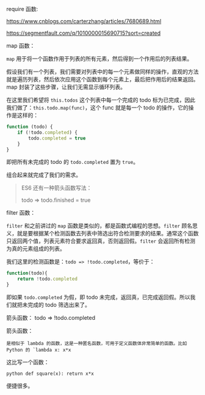 require 函数:

https://www.cnblogs.com/carterzhang/articles/7680689.html

https://segmentfault.com/q/1010000015690715?sort=created



map 函数：

`map` 用于将一个函数作用于列表的所有元素，然后得到一个作用后的列表结果。

假设我们有一个列表，我们需要对列表中的每一个元素做同样的操作，直观的方法就是遍历列表，然后依次应用这个函数到每个元素上，最后把作用后的结果返回。map 封装了这些步骤，让我们无需显示循环列表。

在这里我们希望将 `this.todos` 这个列表中每一个完成的 todo 标为已完成，因此我们做了：`this.todo.map(func)`，这个 func 就是每一个 todo 的操作，它的操作是这样的：

```js
function (todo) {
    if (!todo.completed) {
        todo.completed = true
    }
}
```

即把所有未完成的 todo 的 `todo.completed` 置为 `true`。

组合起来就完成了我们的需求。

> ES6 还有一种箭头函数写法：
>
> todo => todo.finished = true



filter 函数：

`filter` 和之前讲过的 `map` 函数是类似的，都是函数式编程的思想。`filter` 顾名思义，就是要根据某个检测函数去列表中筛选出符合检测要求的结果。通常这个函数只返回两个值，列表元素符合要求返回真，否则返回假。`filter` 会返回所有检测为真的元素组成的列表。

我们这里的检测函数是：`todo => !todo.completed`，等价于：

```js
function(todo){
    return !todo.completed
}
```

即如果 `todo.completed` 为假，即 todo 未完成，返回真，已完成返回假。所以我们就把未完成的 todo 筛选出来了。

箭头函数： todo => !todo.completed



箭头函数：

```
是相似于 lambda 的函数，这是一种匿名函数，可用于定义函数体非常简单的函数。比如 Python 的 `lambda x: x*x
```

这比写一个函数：

```
python def square(x): return x*x
```

便捷很多。